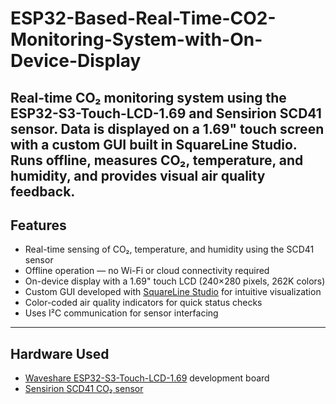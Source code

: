 # ESP32-Based-Real-Time-CO2-Monitoring-System-with-On-Device-Display
Real-time CO₂ monitoring system using the ESP32-S3-Touch-LCD-1.69 and Sensirion SCD41 sensor. Data is displayed on a 1.69" touch screen with a custom GUI built in SquareLine Studio. Runs offline, measures CO₂, temperature, and humidity, and provides visual air quality feedback.
---

## Features

- Real-time sensing of CO₂, temperature, and humidity using the SCD41 sensor  
- Offline operation — no Wi-Fi or cloud connectivity required  
- On-device display with a 1.69" touch LCD (240×280 pixels, 262K colors)  
- Custom GUI developed with [SquareLine Studio](https://squareline.io) for intuitive visualization  
- Color-coded air quality indicators for quick status checks  
- Uses I²C communication for sensor interfacing  

---

## Hardware Used

- [Waveshare ESP32-S3-Touch-LCD-1.69](https://www.waveshare.com/wiki/ESP32-S3-Touch-LCD-1.69) development board  
- [Sensirion SCD41 CO₂ sensor](https://www.sensirion.com/en/environmental-sensors/carbon-dioxide-sensors-gas-sensors/co2-sensors/)  

